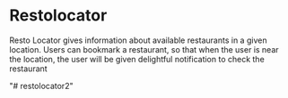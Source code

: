 # Restolocator
Resto Locator gives information about available restaurants in a given location. Users can
bookmark a restaurant, so that when the user is near the location, the user will be given
delightful notification to check the restaurant


"# restolocator2" 
